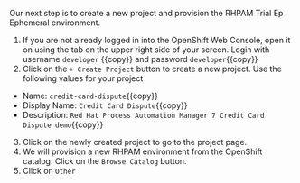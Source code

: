 Our next step is to create a new project and provision the RHPAM Trial Ep
Ephemeral environment.

1. If you are not already logged in into the OpenShift Web Console, open it on using the tab on the upper right side of your screen. Login with username `developer` {{copy}} and password `developer`{{copy}}
2. Click on the `+ Create Project` button to create a new project. Use the following values for your project
  - Name: `credit-card-dispute`{{copy}}
  - Display Name: `Credit Card Dispute`{{copy}}
  - Description: `Red Hat Process Automation Manager 7 Credit Card Dispute demo`{{copy}}
3. Click on the newly created project to go to the project page.
4. We will provision a new RHPAM environment from the OpenShift catalog. Click on the `Browse Catalog` button.
5. Click on `Other`
